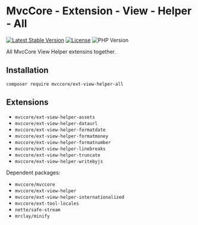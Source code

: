 # MvcCore - Extension - View - Helper - All

[![Latest Stable Version](https://img.shields.io/badge/Stable-v4.3.1-brightgreen.svg?style=plastic)](https://github.com/mvccore/ext-view-helper-all/releases)
[![License](https://img.shields.io/badge/Licence-BSD-brightgreen.svg?style=plastic)](https://mvccore.github.io/docs/mvccore/4.0.0/LICENCE.md)
![PHP Version](https://img.shields.io/badge/PHP->=5.3-brightgreen.svg?style=plastic)

All MvcCore View Helper extensins together.

## Installation
```shell
composer require mvccore/ext-view-helper-all
```

## Extensions
- `mvccore/ext-view-helper-assets`
- `mvccore/ext-view-helper-dataurl`
- `mvccore/ext-view-helper-formatdate`
- `mvccore/ext-view-helper-formatmoney`
- `mvccore/ext-view-helper-formatnumber`
- `mvccore/ext-view-helper-linebreaks`
- `mvccore/ext-view-helper-truncate`
- `mvccore/ext-view-helper-writebyjs`

Dependent packages:
- `mvccore/mvccore`
- `mvccore/ext-view-helper`
- `mvccore/ext-view-helper-internationalized`
- `mvccore/ext-tool-locales`
- `nette/safe-stream`
- `mrclay/minify`
